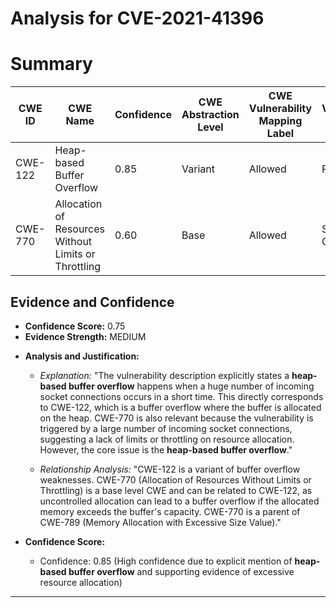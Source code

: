 # Analysis for CVE-2021-41396

# Summary
| CWE ID | CWE Name | Confidence | CWE Abstraction Level | CWE Vulnerability Mapping Label | CWE-Vulnerability Mapping Notes |
|---|---|---|---|---|---|
| CWE-122 | Heap-based Buffer Overflow | 0.85 | Variant | Allowed | Primary CWE |
| CWE-770 | Allocation of Resources Without Limits or Throttling | 0.60 | Base | Allowed | Secondary Candidate |

## Evidence and Confidence

*   **Confidence Score:** 0.75
*   **Evidence Strength:** MEDIUM

- **Analysis and Justification:**  
  - *Explanation:* "The vulnerability description explicitly states a **heap-based buffer overflow** happens when a huge number of incoming socket connections occurs in a short time. This directly corresponds to CWE-122, which is a buffer overflow where the buffer is allocated on the heap. CWE-770 is also relevant because the vulnerability is triggered by a large number of incoming socket connections, suggesting a lack of limits or throttling on resource allocation. However, the core issue is the **heap-based buffer overflow**."
  
  - *Relationship Analysis:* "CWE-122 is a variant of buffer overflow weaknesses. CWE-770 (Allocation of Resources Without Limits or Throttling) is a base level CWE and can be related to CWE-122, as uncontrolled allocation can lead to a buffer overflow if the allocated memory exceeds the buffer's capacity. CWE-770 is a parent of CWE-789 (Memory Allocation with Excessive Size Value)."

- **Confidence Score:**  
  - Confidence: 0.85 (High confidence due to explicit mention of **heap-based buffer overflow** and supporting evidence of excessive resource allocation)

---